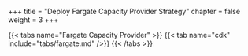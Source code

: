 +++
title = "Deploy Fargate Capacity Provider Strategy"
chapter = false
weight = 3
+++

{{< tabs name="Fargate Capacity Provider" >}}
{{< tab name="cdk" include="tabs/fargate.md" />}}
{{< /tabs >}}
